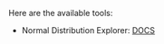 Here are the available tools:

- Normal Distribution Explorer: [DOCS](src/tools/normal-distribution/README.md)
